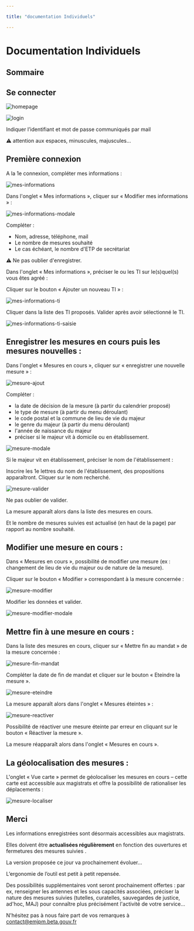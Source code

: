 ```yaml
---

title: "documentation Individuels"

---
```


# Documentation Individuels

## Sommaire

## Se connecter

![homepage](/static/images/homepage.png)

![login](/static/images/login.png)

Indiquer l’identifiant et mot de passe communiqués par mail

:warning: attention aux espaces, minuscules, majuscules…

## Première connexion

A la 1e connexion, compléter mes informations :

![mes-informations](/static/images/individuels/mes-informations.png)

Dans l'onglet « Mes informations », cliquer sur « Modifier mes informations » :

![mes-informations-modale](/static/images/individuels/mes-informations-modale.png)

Compléter :
 - Nom, adresse, téléphone, mail
 - Le nombre de mesures souhaité
 - Le cas échéant, le nombre d'ETP de secrétariat

:warning: Ne pas oublier d'enregistrer.

Dans l'onglet « Mes informations », préciser le ou les TI sur le(s)quel(s) vous êtes agréé :

Cliquer sur le bouton « Ajouter un nouveau TI » :

![mes-informations-ti](/static/images/individuels/mes-informations-ti.png)

Cliquer dans la liste des TI proposés. Valider après avoir sélectionné le TI.

![mes-informations-ti-saisie](/static/images/individuels/mes-informations-ti-saisie.png)

## Enregistrer les mesures en cours puis les mesures nouvelles :

Dans l'onglet « Mesures en cours », cliquer sur « enregistrer une nouvelle mesure » :

![mesure-ajout](/static/images/individuels/mesure-ajout.png)

Compléter :

 - la date de décision de la mesure (à partir du calendrier proposé)
 - le type de mesure (à partir du menu déroulant)
 - le code postal et la commune de lieu de vie du majeur
 - le genre du majeur (à partir du menu déroulant)
 - l'année de naissance du majeur
 - préciser si le majeur vit à domicile ou en établissement.

![mesure-modale](/static/images/individuels/mesure-modale.png)

Si le majeur vit en établissement, préciser le nom de l'établissement :

Inscrire les 1e lettres du nom de l'établissement, des propositions apparaîtront. Cliquer sur le nom recherché.

![mesure-valider](/static/images/individuels/mesure-valider.png)

Ne pas oublier de valider.

La mesure apparaît alors dans la liste des mesures en cours.

Et le nombre de mesures suivies est actualisé (en haut de la page) par rapport au nombre souhaité.

## Modifier une mesure en cours :

Dans « Mesures en cours », possibilité de modifier une mesure (ex : changement de lieu de vie du majeur ou de nature de la mesure).

Cliquer sur le bouton « Modifier » correspondant à la mesure concernée :

![mesure-modifier](/static/images/individuels/mesure-modifier.png)

Modifier les données et valider.

![mesure-modifier-modale](/static/images/individuels/mesure-modifier-modale.png)


## Mettre fin à une mesure en cours :

Dans la liste des mesures en cours, cliquer sur « Mettre fin au mandat » de la mesure concernée :

![mesure-fin-mandat](/static/images/individuels/mesure-fin-mandat.png)


Compléter la date de fin de mandat et cliquer sur le bouton « Eteindre la mesure ».

![mesure-eteindre](/static/images/individuels/mesure-eteindre.png)


La mesure apparaît alors dans l'onglet « Mesures éteintes » :

![mesure-reactiver](/static/images/individuels/mesure-reactiver.png)

Possibilité de réactiver une mesure éteinte par erreur en cliquant sur le bouton « Réactiver la mesure ».

La mesure réapparaît alors dans l'onglet « Mesures en cours ».


## La géolocalisation des mesures :

L'onglet « Vue carte » permet de géolocaliser les mesures en cours – cette carte est accessible aux magistrats et offre la possibilité de rationaliser les déplacements :

![mesure-localiser](/static/images/individuels/mesure-localiser.png)

## Merci

Les informations enregistrées sont désormais accessibles aux magistrats.

Elles doivent être **actualisées régulièrement** en fonction des ouvertures et fermetures des mesures suivies .

La version proposée ce jour va prochainement évoluer…

L’ergonomie de l’outil est petit à petit repensée.

Des possibilités supplémentaires vont seront prochainement offertes : par ex, renseigner les antennes et les sous capacités associées, préciser la nature des mesures suivies (tutelles, curatelles, sauvegardes de justice, ad'hoc, MAJ) pour connaître plus précisément l'activité de votre service...

N'hésitez pas à nous faire part de vos remarques à [contact@emjpm.beta.gouv.fr](mailto:contact@emjpm.beta.gouv.fr)

